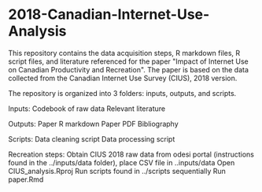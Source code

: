 # 2018-Canadian-Internet-Use-Analysis

This repository contains the data acquisition steps, R markdown files, R script files, and literature referenced for the paper "Impact of Internet Use on Canadian Productivity and Recreation". The paper is based on the data collected from the Canadian Internet Use Survey (CIUS), 2018 version.

The repository is organized into 3 folders: inputs, outputs, and scripts.

Inputs:
  Codebook of raw data
  Relevant literature

Outputs:
  Paper R markdown
  Paper PDF
  Bibliography

Scripts:
  Data cleaning script
  Data processing script

Recreation steps:
  Obtain CIUS 2018 raw data from odesi portal (instructions found in the ../inputs/data folder), place CSV file in ..inputs/data
  Open CIUS_analysis.Rproj
  Run scripts found in ../scripts sequentially
  Run paper.Rmd
